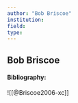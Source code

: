 ```yaml
---
author: "Bob Briscoe"
institution:
field:
type:
---
```


## Bob Briscoe
#### Bibliography:

![[@Briscoe2006-xc]]